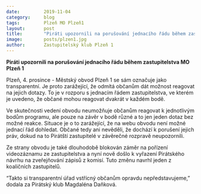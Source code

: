 ```yaml
---
date:         2019-11-04
category:     blog
tags:         Plzeň MO Plzeň1
layout:       post
title:        "Piráti upozornili na porušování jednacího řádu během zastupitelstva MO Plzeň 1" 
image:        posts/plzen1.jpg
author:       Zastupitelský klub Plzeň 1
---
```


**Piráti upozornili na porušování jednacího řádu během zastupitelstva MO Plzeň 1**

Plzeň, 4. prosince - Městský obvod Plzeň 1 se sám označuje jako transparentní. Je proto zarážející, že odmítá občanům dát možnost reagovat na jejich dotazy. To je v rozporu s jednacím řádem zastupitelstva, ve kterém je uvedeno, že občané mohou reagovat dvakrát v každém bodě. 

Ve skutečnosti vedení obvodu neumožňuje občanům reagovat k jednotlivým bodům programu, ale pouze na závěr v bodě různé a to jen jeden dotaz bez možné reakce. Situace je o to zarážející, že na webu obvodu není možné jednací řád dohledat. Občané tedy ani nevěděli, že dochází k porušení jejich práv, dokud na to Pirátští zastupitelé v závěrečné rozpravě neupozornili.

Ze strany obvodu je také dlouhodobě blokován záměr na pořízení videozáznamu ze zastupitelstva a nyní nově došlo k vyřazení Pirátského návrhu na zveřejňování zápisů z komisí. Tuto změnu navrhl jeden z koaličních zastupitelů.

“Takto si transparentní úřad vstřícný občanům opravdu nepředstavujeme,” dodala za Pirátský klub Magdaléna Daňková.
